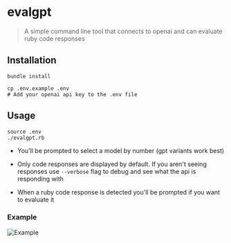 # evalgpt

> A simple command line tool that connects to openai and can evaluate ruby code responses

## Installation

```
bundle install

cp .env.example .env
# Add your openai api key to the .env file
```

## Usage

```
source .env
./evalgpt.rb
```

* You'll be prompted to select a model by number (gpt variants work best)

* Only code responses are displayed by default. If you aren't seeing responses use `--verbose` flag to debug and see what the api is responding with

* When a ruby code response is detected you'll be prompted if you want to evaluate it

### Example

![Example](https://github.com/philipbroadway/evalgpt/blob/main/example.png)